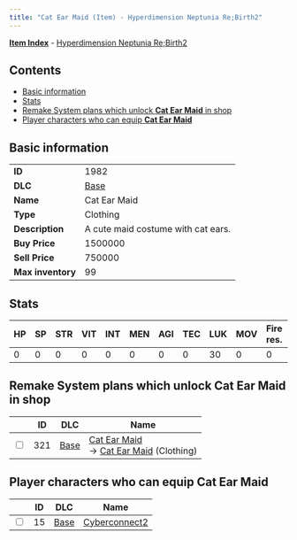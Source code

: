 ```yaml
---
title: "Cat Ear Maid (Item) - Hyperdimension Neptunia Re;Birth2"
---
```


[**Item Index**](/neptunia/rb2/item/index.html) - [Hyperdimension Neptunia Re;Birth2](/neptunia/rb2)

## Contents

- [Basic information](#basic-information)
- [Stats](#stats)
- [Remake System plans which unlock **Cat Ear Maid** in shop](#remake-system-plans-which-unlock-cat-ear-maid-in-shop)
- [Player characters who can equip **Cat Ear Maid**](#player-characters-who-can-equip-cat-ear-maid)

## Basic information

|   |   |
| -- | -- |
| **ID** | 1982 |
| **DLC** | [Base](/neptunia/rb2/dlc/0-base.html) |
| **Name** | Cat Ear Maid |
| **Type** | Clothing |
| **Description** | A cute maid costume with cat ears. |
| **Buy Price** | 1500000 |
| **Sell Price** | 750000 |
| **Max inventory** | 99 |

## Stats

| HP | SP | STR | VIT | INT | MEN | AGI | TEC | LUK | MOV | Fire res. | Ice res. | Wind res. | Lightning res. |
| -- | -- | --- | --- | --- | --- | --- | --- | --- | --- | --------- | -------- | --------- | -------------- |
| 0 | 0 | 0 | 0 | 0 | 0 | 0 | 0 | 30 | 0 | 0 | 0 | 0 | 0 |

## Remake System plans which unlock **Cat Ear Maid** in shop

|    | ID | DLC | Name |
| -- | -- | --- | ---- |
| <input type="checkbox" id="rb2-remake-0-321" class="trackbox" /> | 321 | [Base](/neptunia/rb2/dlc/0-base.html) | [Cat Ear Maid](/neptunia/rb2/remake/0-321-cat-ear-maid.html)<br />→ [Cat Ear Maid](/neptunia/rb2/item/0-1982-cat-ear-maid.html) (Clothing) |

## Player characters who can equip **Cat Ear Maid**

|    | ID | DLC | Name |
| -- | -- | --- | ---- |
| <input type="checkbox" id="rb2-player-0-15" class="trackbox" /> | 15 | [Base](/neptunia/rb2/dlc/0-base.html) | [Cyberconnect2](/neptunia/rb2/player/0-15-cyberconnect2.html) |